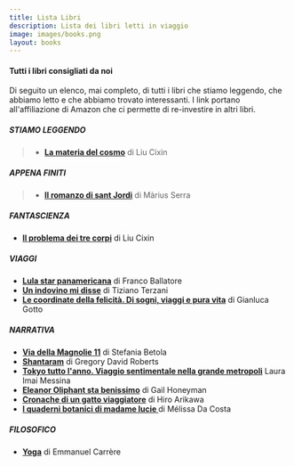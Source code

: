 ```yaml
---
title: Lista Libri
description: Lista dei libri letti in viaggio
image: images/books.png
layout: books
---
```

#### Tutti i libri consigliati da noi

Di seguito un elenco, mai completo, di tutti i libri che stiamo leggendo, che abbiamo letto e che abbiamo trovato interessanti. I link portano all'affiliazione di Amazon che ci permette di re-investire in altri libri.


##### STIAMO LEGGENDO
>- **[La materia del cosmo](https://amzn.to/3tH2Wqg)** di Liu Cixin

##### APPENA FINITI
>- **[Il romanzo di sant Jordi](https://amzn.to/3GU2RDS)** di Màrius Serra

##### FANTASCIENZA
- **[Il problema dei tre corpi](https://amzn.to/3IpvsRK)** di Liu Cixin

##### VIAGGI
- **[Lula star panamericana](https://amzn.to/3AEQvxl)** di Franco Ballatore 
- **[Un indovino mi disse](https://amzn.to/36qyNmA)** di Tiziano Terzani
- **[Le coordinate della felicità. Di sogni, viaggi e pura vita](https://amzn.to/385Ozne)** di Gianluca Gotto

##### NARRATIVA
- **[Via della Magnolie 11](https://amzn.to/3ILwurN)** di Stefania Betola
- **[Shantaram](https://amzn.to/3tIMSoc)** di Gregory David Roberts
- **[Tokyo tutto l'anno. Viaggio sentimentale nella grande metropoli](https://amzn.to/36yhGz9)** Laura Imai Messina 
- **[Eleanor Oliphant sta benissimo](https://amzn.to/36sKp8C)** di Gail Honeyman
- **[Cronache di un gatto viaggiatore](https://amzn.to/3NpLSwL)** di Hiro Arikawa 
- **[I quaderni botanici di madame lucie ](https://amzn.to/3JJJ5MJ)** di Mélissa Da Costa 

##### FILOSOFICO
- **[Yoga](https://amzn.to/35hMWlo)** di Emmanuel Carrère



